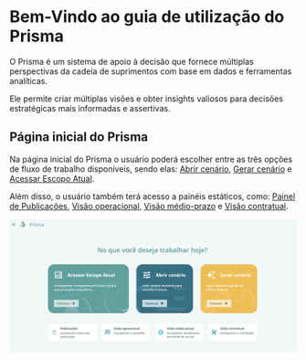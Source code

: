 # Bem-Vindo ao guia de utilização do Prisma

O Prisma é um sistema de apoio à decisão que fornece múltiplas perspectivas da cadeia de suprimentos com base em dados e ferramentas analíticas.

Ele permite criar múltiplas visões e obter insights valiosos para decisões estratégicas mais informadas e assertivas.

##	Página inicial do Prisma

Na página inicial do Prisma o usuário poderá escolher entre as três opções de fluxo de trabalho disponíveis, sendo elas: [Abrir cenário](https://gabriellaserra.github.io/Guia-utilizacao-Prisma/abrircenario/), [Gerar cenário](https://gabriellaserra.github.io/Guia-utilizacao-Prisma/gerarcenario/) e [Acessar Escopo Atual](https://gabriellaserra.github.io/Guia-utilizacao-Prisma/escopoatual/).

Além disso, o usuário também terá acesso a painéis estáticos, como: [Painel de Publicações](https://gabriellaserra.github.io/Guia-utilizacao-Prisma/publicacoes/), [Visão operacional](https://gabriellaserra.github.io/Guia-utilizacao-Prisma/visaooperacional/), [Visão médio-prazo](https://gabriellaserra.github.io/Guia-utilizacao-Prisma/visaomedioprazo/) e [Visão contratual](https://gabriellaserra.github.io/Guia-utilizacao-Prisma/visaocontratual/).

![alt text](image.png)
